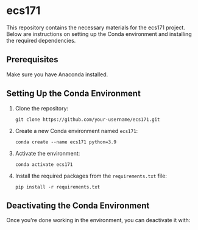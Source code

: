 # ecs171

This repository contains the necessary materials for the ecs171 project. Below are instructions on setting up the Conda environment and installing the required dependencies.

## Prerequisites

Make sure you have Anaconda installed.

## Setting Up the Conda Environment

1. Clone the repository:

   ```git clone https://github.com/your-username/ecs171.git```

2. Create a new Conda environment named `ecs171`:

   ```conda create --name ecs171 python=3.9```

3. Activate the environment:

   ```conda activate ecs171```

4. Install the required packages from the `requirements.txt` file:

   ```pip install -r requirements.txt```

## Deactivating the Conda Environment

Once you're done working in the environment, you can deactivate it with:
